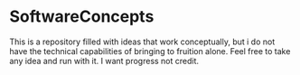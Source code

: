# SoftwareConcepts
This is a repository filled with ideas that work conceptually, but i do not have the technical capabilities of bringing to fruition alone. Feel free to take any idea and run with it. I want progress not credit.
